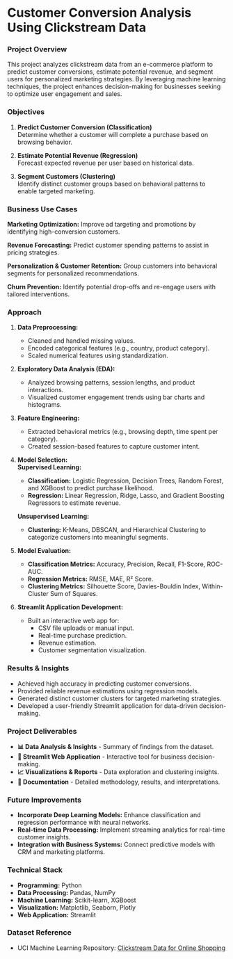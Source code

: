 # **Customer Conversion Analysis Using Clickstream Data**  

### **Project Overview**  
This project analyzes clickstream data from an e-commerce platform to predict customer conversions, estimate potential revenue, and segment users for personalized marketing strategies. By leveraging machine learning techniques, the project enhances decision-making for businesses seeking to optimize user engagement and sales.  

### **Objectives**  
1.  __Predict Customer Conversion (Classification)__  
Determine whether a customer will complete a purchase based on browsing behavior.  

2.  __Estimate Potential Revenue (Regression)__  
Forecast expected revenue per user based on historical data.  

3.  __Segment Customers (Clustering)__  
Identify distinct customer groups based on behavioral patterns to enable targeted marketing.  

### **Business Use Cases**  
__Marketing Optimization:__ Improve ad targeting and promotions by identifying high-conversion customers.  

__Revenue Forecasting:__ Predict customer spending patterns to assist in pricing strategies.  

__Personalization & Customer Retention:__ Group customers into behavioral segments for personalized recommendations.  

__Churn Prevention:__ Identify potential drop-offs and re-engage users with tailored interventions.  

### **Approach**  

1.   __Data Preprocessing:__  
     - Cleaned and handled missing values.  
     - Encoded categorical features (e.g., country, product category).  
     - Scaled numerical features using standardization.  

2.   __Exploratory Data Analysis (EDA):__  
     - Analyzed browsing patterns, session lengths, and product interactions.  
     - Visualized customer engagement trends using bar charts and histograms.  

3.   __Feature Engineering:__  
     - Extracted behavioral metrics (e.g., browsing depth, time spent per category).  
     - Created session-based features to capture customer intent.  

4.   __Model Selection:__  
     __Supervised Learning:__  
     - **Classification:** Logistic Regression, Decision Trees, Random Forest, and XGBoost to predict purchase likelihood.  
     - **Regression:** Linear Regression, Ridge, Lasso, and Gradient Boosting Regressors to estimate revenue.  

     __Unsupervised Learning:__  
     - **Clustering:** K-Means, DBSCAN, and Hierarchical Clustering to categorize customers into meaningful segments.  

5.   __Model Evaluation:__  
     - **Classification Metrics:** Accuracy, Precision, Recall, F1-Score, ROC-AUC.  
     - **Regression Metrics:** RMSE, MAE, R² Score.  
     - **Clustering Metrics:** Silhouette Score, Davies-Bouldin Index, Within-Cluster Sum of Squares.  

6.   __Streamlit Application Development:__  
     - Built an interactive web app for:  
       - CSV file uploads or manual input.  
       - Real-time purchase prediction.  
       - Revenue estimation.  
       - Customer segmentation visualization.  

### **Results & Insights**  
- Achieved high accuracy in predicting customer conversions.  
- Provided reliable revenue estimations using regression models.  
- Generated distinct customer clusters for targeted marketing strategies.  
- Developed a user-friendly Streamlit application for data-driven decision-making.  

### **Project Deliverables**  
- **📊 Data Analysis & Insights** - Summary of findings from the dataset.  
- **🔦 Streamlit Web Application** - Interactive tool for business decision-making.  
- **📈 Visualizations & Reports** - Data exploration and clustering insights.  
- **📝 Documentation** - Detailed methodology, results, and interpretations.  

### **Future Improvements**  
- __Incorporate Deep Learning Models:__ Enhance classification and regression performance with neural networks.  
- __Real-time Data Processing:__ Implement streaming analytics for real-time customer insights.  
- __Integration with Business Systems:__ Connect predictive models with CRM and marketing platforms.  

### **Technical Stack**  
- **Programming:** Python  
- **Data Processing:** Pandas, NumPy  
- **Machine Learning:** Scikit-learn, XGBoost  
- **Visualization:** Matplotlib, Seaborn, Plotly  
- **Web Application:** Streamlit  

### **Dataset Reference**  
- UCI Machine Learning Repository: [Clickstream Data for Online Shopping](https://archive.ics.uci.edu/dataset/553/clickstream+data+for+online+shopping)   
